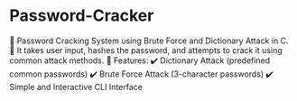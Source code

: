 # Password-Cracker
🔹 Password Cracking System using Brute Force and Dictionary Attack in C. 🔹 It takes user input, hashes the password, and attempts to crack it using common attack methods.  🔹 Features: ✔️ Dictionary Attack (predefined common passwords) ✔️ Brute Force Attack (3-character passwords) ✔️ Simple and Interactive CLI Interface
